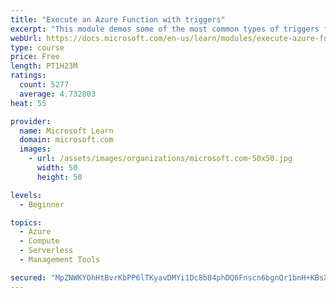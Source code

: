 ```yaml
---
title: "Execute an Azure Function with triggers"
excerpt: "This module demos some of the most common types of triggers for executing Azure Functions and how to configure them to execute your logic."
webUrl: https://docs.microsoft.com/en-us/learn/modules/execute-azure-function-with-triggers/
type: course
price: Free
length: PT1H23M
ratings:
  count: 5277
  average: 4.732803
heat: 55

provider:
  name: Microsoft Learn
  domain: microsoft.com
  images:
    - url: /assets/images/organizations/microsoft.com-50x50.jpg
      width: 50
      height: 50

levels:
  - Beginner

topics:
  - Azure
  - Compute
  - Serverless
  - Management Tools

secured: "MpZNWKYOhHtBvrKbPP6lTKyavDMYi1Dc8b84phDQ6Fnscn6bgnQr1bnH+KBsXV/jyHzZ4u84A6kJn/HJpqX7plRp80bZAcVoA5K8KqIynjdC6rKgL8b80EvXEahFw/nPMlO0br3NaTHy0ineFyHv3g2kit+K9U+Sfexpk4H880DNicJbBzLtlkH50lZyeRXnl6531CNrPvIlROe3dEiDDTrq6YzycUAP7w77g+9VEU3K1juGYZxeoRUMv3bb28xdzYnn9YpSTN398E5LTHPXBjYDT9fvjycaLIQ88XMnmGeHbLbxTK4ZlOGsXmxDB11c5HkxNnavgGIMEG8+w3A2sFUDn5gNWKG/9YdkWTM62Onj1YZaztsgUPCwus5Z1I0W3qNy5zkdRNJtllJkg6vEnDOGH69vvGWTVhHoOBg0Vsw=;1rtuD1gnovJCiHqt3mbF+Q=="
---
```


